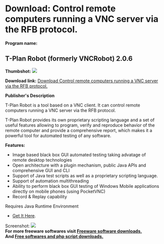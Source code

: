 # Download: Control remote computers running a VNC server via the RFB protocol.

**Program name:**

## T-Plan Robot (formerly VNCRobot) 2.0.6

  
**Thumbshot:** ![](http://www.freewarefiles.com/screenshot/vncrobot_md.jpg)   
  
**Download link:** [Download Control remote computers running a VNC server via the RFB protocol.](http://freesoftwares.boysofts.com/T-Plan-Robot_program_41347.html)  
  


**Publisher's Description**  
  


T-Plan Robot is a tool based on a VNC client. It can control remote computers running a VNC server via the RFB protocol. 

T-Plan Robot provides its own proprietary scripting language and a set of useful features allowing to program, verify and reproduce behavior of the remote computer and provide a comprehensive report, which makes it a powerful tool for automated testing of any software. 

**Features:**

  * Image based black box GUI automated testing taking advatage of remote desktop technologies 
  * Open architecture with a plugin mechanism, public Java APIs and comprehensive GUI and CLI 
  * Support of Java test scripts as well as a proprietary scripting language. 
  * Support of automation multithreading 
  * Ability to perform black box GUI testing of Windows Mobile applications directly on mobile phones (using PocketVNC) 
  * Record & Replay capability 

Requires Java Runtime Environment

* [Get It Here](http://www.java.com/en/download/manual.jsp). 

  
  
Screenshot: ![](http://www.freewarefiles.com/screenshot/vncrobot.jpg)   
**For more freeware softwares visit [Freeware software downloads.](http://freesoftwares.boysofts.com/)**   
**And [Free softwares and php script downloads.](http://www.boysofts.com/)**
